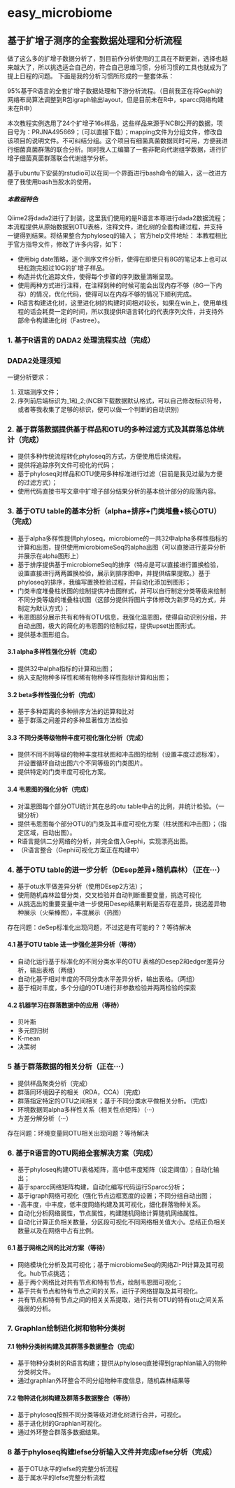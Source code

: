 # easy_microbiome
## 基于扩增子测序的全套数据处理和分析流程
做了这么多的扩增子数据分析了，到目前作分析使用的工具在不断更新，选择也越来越大了，所以挑选适合自己的，符合自己思维习惯，分析习惯的工具也就成为了提上日程的问题。
下面是我的分析习惯所形成的一整套体系：

95%基于R语言的全套扩增子数据处理和下游分析流程。（目前我正在将Gephi的网络布局算法调整到R包igraph输出layout，但是目前未在R中，sparcc网络构建未在R中）

 本次教程实例选用了24个扩增子16s样品，这些样品来源于NCBI公开的数据，项目号为：PRJNA495669；（可以直接下载）；mapping文件为分组文件，修改自该项目的说明文件。不可纠结分组。这个项目有细菌真菌数据同时可用，方便我进行细菌真菌群落的联合分析。同时我人工编纂了一套非靶向代谢组学数据，进行扩增子细菌真菌群落联合代谢组学分析。
 

基于ubuntu下安装的rstudio可以在同一个界面进行bash命令的输入，这一改进方便了我使用bash当胶水的使用。


##### 本教程特色

Qiime2将dada2进行了封装，这里我们使用的是R语言本尊进行dada2数据流程；本流程提供从原始数据到OTU表格，注释文件，进化树的全套构建过程，并支持一键得到结果。将结果整合为phyloseq的输入；
官方help文件地址：  本教程相比于官方指导文件，修改了许多内容，如下：
- 使用big date策略，逐个测序文件分析，使得在即使只有8G的笔记本上也可以轻松跑完超过10G的扩增子样品。
- 构造并优化追踪文件，使得每个步骤的序列数量清晰呈现。
- 使用两种方式进行注释，在注释到种的时候可能会出现内存不够（8G一下内存）的情况，优化代码，使得可以在内存不够的情况下顺利完成。
- R语言构建进化树，这里进化树的构建时间相对较长，如果在win上，使用单线程的话会耗费一定的时间，所以我提供R语言转化的代表序列文件，并支持外部命令构建进化树（Fastree）。




### 1. 基于R语言的 DADA2 处理流程实战（完成）
### DADA2处理须知
一键分析要求：
1. 双端测序文件；
2. 序列前后端标识为_1和_2;(NCBI下载数据默认格式，可以自己修改标识符号，或者等我收集了足够的标识，便可以做一个判断的自动识别)


### 2. 基于群落数据提供基于样品和OTU的多种过滤方式及其群落总体统计（完成）
- 提供多种传统流程转化phyloseq的方式，方便使用后续流程。
- 提供将追踪序列文件可视化的代码；
- 基于phyloseq对样品和OTU使用多种标准进行过滤（目前是我见过最为方便的过滤方式）；
- 使用代码直接书写文章中扩增子部分结果分析的基本统计部分的段落内容。


###  3. 基于OTU table的基本分析（alpha+排序+门类堆叠+核心OTU）（完成）
- 基于alpha多样性提供phyloseq，microbiome的一共32中alpha多样性指标的计算和出图，提供使用microbiomeSeq的alpha出图（可以直接进行差异分析并展示在alpha图形上）
- 基于排序提供基于microbiomeSeq的排序（特点是可以直接进行置换检验，设置直接进行两两置换检验，展示到排序图中，并提供结果提取。）基于phyloseq的排序，我编写置换检验过程，并自动化添加到图形；
- 门类丰度堆叠柱状图的绘制提供冲击图样式，并可以自行制定分类等级来绘制不同分类等级的堆叠柱状图（这部分提供将图片字体修改为新罗马的方式，并制定为默认方式）；
- 韦恩图部分展示共有和特有OTU信息，我强化温恩图，使得自动识别分组，并自动出图，极大的简化的韦恩图的绘制过程，提供upset出图形式。
- 提供基本图形组合。


#### 3.1 alpha多样性强化分析（完成）
- 提供32中alpha指标的计算和出图；
- 纳入支配物种多样性和稀有物种多样性指标计算和出图；

#### 3.2 beta多样性强化分析（完成）
- 基于多种距离的多种排序方法的运算和比对
- 基于群落之间差异的多种显著性方法检验

#### 3.3 不同分类等级物种丰度可视化强化分析（完成）
- 提供不同不同等级的物种丰度柱状图和冲击图的绘制（设置丰度过滤标准），并设置循环自动出图六个不同等级的门类图片。
- 提供特定的门类丰度可视化方案。

#### 3.4 韦恩图的强化分析（完成）
- 对温恩图每个部分OTU统计其在总的otu table中占的比例，并统计检验。（一键分析）
- 提供韦恩图每个部分OTU的门类及其丰度可视化方案（柱状图和冲击图）；（指定区域，自动出图）。
- R语言提供二分网络的分析，并完全借入Gephi，实现漂亮出图。
- （R语言整合（Gephi可视化方案正在构建中）


### 4. 基于OTU table的进一步分析（DEsep差异+随机森林）（正在···）

- 基于otu水平做差异分析（使用DEsep2方法）；
- 使用随机森林监督分类，交叉检验并自动判断重要变量，挑选可视化
- 从挑选出的重要变量中进一步使用Desep结果判断是否存在差异，挑选差异物种展示（火柴棒图），丰度展示（热图）

存在问题：deSep标准化出现问题，不过这是有可能的？？等待解决



#### 4.1 基于OTU table 进一步强化差异分析（等待）
- 自动化运行基于标准化的不同分类水平的OTU 表格的Desep2和edger差异分析，输出表格（两组）
- 自动化基于相对丰度的不同分类水平差异分析，输出表格。（两组）
- 基于相对丰度，多个分组的OTU进行非参数检验并两两检验的探索


#### 4.2 机器学习在群落数据中的应用（等待）
- 贝叶斯
- 多元回归树
- K-mean
- 决策树


### 5 基于群落数据的相关分析（正在···）
- 提供样品聚类分析（完成）
- 群落同环境因子的相关（RDA，CCA）（完成）
- 群落指定特定的OTU之间相关；基于不同分类水平做相关分析。（完成）
- 环境数据同alpha多样性关系（相关性点矩阵）（···）
- 方差分解分析（···）


存在问题：环境变量同OTU相关出现问题？等待解决


### 6. 基于R语言的OTU网络全套解决方案（完成）
- 基于phyloseq构建OTU表格矩阵，高中低丰度矩阵（设定阈值）；自动化输出；
- 基于sparcc网络矩阵构建，自动化编写代码运行Sparcc分析；
- 基于igraph网络可视化（强化节点边框宽度的设置；不同分组自动出图；
- -高丰度，中丰度，低丰度网络构建及其可视化，细化群落物种关系。
- 自动化分析网络属性，节点属性，构建随机网络计算随机网络属性。
- 自动化计算正负相关数量，分区段可视化不同网络相关值大小。总结正负相关数量以及在网络中占有比例。



#### 6.1 基于网络之间的比对方案（等待）
- 网络模块化分析及其可视化；基于microbiomeSeq的网络ZI-PI计算及其可视化。hub节点挑选；
- 基于两个网络比对共有节点和特有节点，绘制韦恩图可视化；
- 基于共有节点和特有节点之间的关系，进行子网络提取及其可视化。
- 共有节点和特有节点之间的相关关系提取，进行共有OTU的特有otu之间关系强弱的分析。



### 7. Graphlan绘制进化树和物种分类树

#### 7.1  物种分类树构建及其群落多数据整合（完成）
- 基于物种分类树的R语言构建；提供从phyloseq直接得到graphlan输入的物种分类树文件。
- 通过graphlan外环整合不同分组物种丰度信息，随机森林结果等




#### 7.2 物种进化树构建及群落多数据整合（等待）
- 基于phyloseq按照不同分类等级对进化树进行合并，可视化。
- 基于进化树的Graphlan可视化。
- 通过外环整合群落多数据结果。


### 8 基于phyloseq构建lefse分析输入文件并完成lefse分析（完成）
- 基于OTU水平的lefse的完整分析流程
- 基于属水平的lefse完整分析流程
